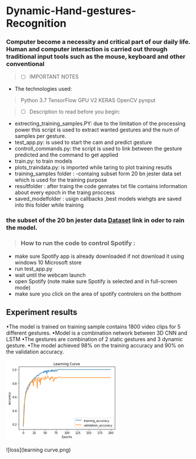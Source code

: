 # Dynamic-Hand-gestures-Recognition
### Computer become a necessity and critical part of our daily life. Human and computer interaction is carried out through traditional input tools such as the mouse, keyboard and other conventional

    

>  - [ ] IMPORTANT NOTES

 - The technologies used:
> Python 3.7
> TensorFlow GPU V2
> KERAS
> OpenCV
> pynput  

>  - [ ] Description to read before you begin:

 - extrecting_training_samples.PY: 
 due to  the limitation of the processing power this script is used to extract wanted gestures and the num of samples per gesture.
 - test_app.py: is used to start the cam and predict gesture
 - controll_commands.py: 
 the script is used to link between the gesture predicted and the command to get applied 
- train.py: to train models
- plots_traindata.py: is imported while taring to plot training resutls 
- training_samples folder : 
-containg subset form 20 bn jester data set which is used for the training purpose 
- resultfolder : 
after traing the code genrates txt file contains information about every epoch in the traing proccess
- saved_modelfolder : 
usign callbacks ,best models wiehgts are saved into this folder while training


### the subset of the 20 bn jester data [Dataset](https://drive.google.com/drive/folders/1D47fhHbNIHcgcPAhqo9z-MfdNytvVAEV?usp=sharing) link in oder to rain the model.

> ### How to run the code to control Spotify :

- make sure Spotify app is already downloaded if not download it using windows 10 Microsoft store 
- run test_app.py
- wait until the webcam launch 
- open Spotify (note make sure Spotify is selected and in full-screen mode)
-  make sure you click on the area of spotify controlers  on the botthom

## Experiment  results
•The model is trained on training sample contains 1800 video clips for 5 different gestures.
•Model is a combination network between 3D CNN and LSTM
•The gestures are combination of 2 static gestures and 3 dynamic gesture.
•The model achieved 98% on the training accuracy and 90% on the validation accuracy.



 ![accuracy](learning%20curve%202.png)        
 
 ![loss](learning curve.png)    

 
